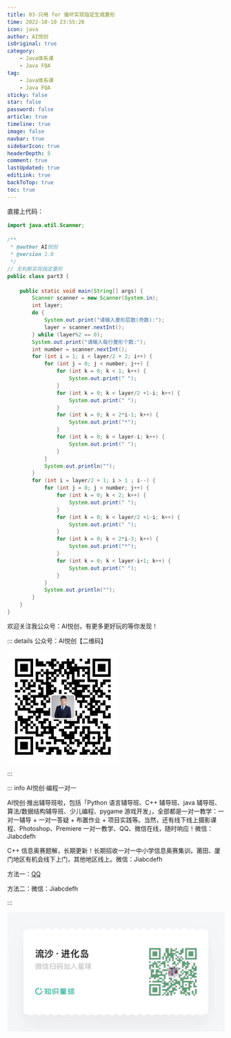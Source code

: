 ```yaml
---
title: 03-只用 for 循环实现指定生成菱形
time: 2022-10-10 23:55:28
icon: java
author: AI悦创
isOriginal: true
category: 
    - Java体系课
    - Java FQA
tag:
    - Java体系课
    - Java FQA
sticky: false
star: false
password: false
article: true
timeline: true
image: false
navbar: true
sidebarIcon: true
headerDepth: 5
comment: true
lastUpdated: true
editLink: true
backToTop: true
toc: true
---
```


直接上代码：

```java
import java.util.Scanner;

/**
 * @author AI悦创
 * @version 1.0
 */
// 无判断实现指定菱形
public class part3 {

    public static void main(String[] args) {
        Scanner scanner = new Scanner(System.in);
        int layer;
        do {
            System.out.print("请输入菱形层数(奇数):");
            layer = scanner.nextInt();
        } while (layer%2 == 0);
        System.out.print("请输入每行菱形个数:");
        int number = scanner.nextInt();
        for (int i = 1; i < layer/2 + 2; i++) {
            for (int j = 0; j < number; j++) {
                for (int k = 0; k < 1; k++) {
                    System.out.print(" ");
                }
                for (int k = 0; k < layer/2 +1-i; k++) {
                    System.out.print(" ");
                }
                for (int k = 0; k < 2*i-1; k++) {
                    System.out.print("*");
                }
                for (int k = 0; k < layer-i; k++) {
                    System.out.print(" ");
                }
            }
            System.out.println("");
        }
        for (int i = layer/2 + 1; i > 1 ; i--) {
            for (int j = 0; j < number; j++) {
                for (int k = 0; k < 2; k++) {
                    System.out.print(" ");
                }
                for (int k = 0; k < layer/2 +1-i; k++) {
                    System.out.print(" ");
                }
                for (int k = 0; k < 2*i-3; k++) {
                    System.out.print("*");
                }
                for (int k = 0; k < layer-i+1; k++) {
                    System.out.print(" ");
                }
            }
            System.out.println("");
        }
    }
}
```



欢迎关注我公众号：AI悦创，有更多更好玩的等你发现！

::: details 公众号：AI悦创【二维码】

![](/gzh.jpg)

:::

::: info AI悦创·编程一对一

AI悦创·推出辅导班啦，包括「Python 语言辅导班、C++ 辅导班、java 辅导班、算法/数据结构辅导班、少儿编程、pygame 游戏开发」，全部都是一对一教学：一对一辅导 + 一对一答疑 + 布置作业 + 项目实践等。当然，还有线下线上摄影课程、Photoshop、Premiere 一对一教学、QQ、微信在线，随时响应！微信：Jiabcdefh

C++ 信息奥赛题解，长期更新！长期招收一对一中小学信息奥赛集训，莆田、厦门地区有机会线下上门，其他地区线上。微信：Jiabcdefh

方法一：[QQ](http://wpa.qq.com/msgrd?v=3&uin=1432803776&site=qq&menu=yes)

方法二：微信：Jiabcdefh

:::

![](/zsxq.jpg)

